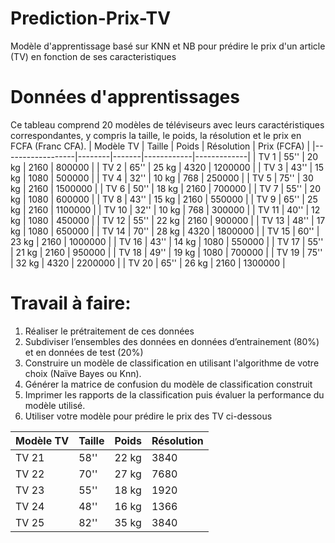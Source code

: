 # Prediction-Prix-TV
Modèle d'apprentissage basé sur KNN et NB pour prédire le prix d'un article (TV) en fonction de ses caracteristiques

# Données d'apprentissages 
Ce tableau comprend 20 modèles de téléviseurs avec leurs caractéristiques correspondantes, y compris la taille, le poids, la résolution et le prix en FCFA (Franc CFA). 
|   Modèle TV      | Taille | Poids | Résolution | Prix (FCFA) |
|------------------|--------|-------|------------|-------------|
|   TV 1           |  55''  | 20 kg |   2160     |   800000    |
|   TV 2           |  65''  | 25 kg |   4320     |  1200000    |
|   TV 3           |  43''  | 15 kg |   1080     |   500000    |
|   TV 4           |  32''  | 10 kg |   768      |   250000    |
|   TV 5           |  75''  | 30 kg |   2160     |  1500000    |
|   TV 6           |  50''  | 18 kg |   2160     |   700000    |
|   TV 7           |  55''  | 20 kg |   1080     |   600000    |
|   TV 8           |  43''  | 15 kg |   2160     |   550000    |
|   TV 9           |  65''  | 25 kg |   2160     |  1100000    |
|   TV 10          |  32''  | 10 kg |   768      |   300000    |
|   TV 11          |  40''  | 12 kg |   1080     |    450000   |
|   TV 12          |  55''  | 22 kg |   2160     |    900000   |
|   TV 13          |  48''  | 17 kg |   1080     |    650000   |
|   TV 14          |  70''  | 28 kg |   4320     |   1800000   |
|   TV 15          |  60''  | 23 kg |   2160     |   1000000   |
|   TV 16          |  43''  | 14 kg |   1080     |    550000   |
|   TV 17          |  55''  | 21 kg |   2160     |    950000   |
|   TV 18          |  49''  | 19 kg |   1080     |    700000   |
|   TV 19          |  75''  | 32 kg |   4320     |   2200000   |
|   TV 20          |  65''  | 26 kg |   2160     |   1300000   |


# Travail à faire:
1.	Réaliser le prétraitement de ces données
2.	Subdiviser l’ensembles des données en données d’entrainement (80%) et en données de test (20%)
3.	Construire un modèle de classification en utilisant l'algorithme de votre choix (Naïve Bayes ou Knn).
4.	Générer la matrice de confusion du modèle de classification construit
5.	Imprimer les rapports de la classification puis évaluer la performance du modèle utilisé.
6.	Utiliser votre modèle pour prédire le prix des TV ci-dessous
   
|   Modèle TV      | Taille | Poids | Résolution |
|------------------|--------|-------|------------|
|   TV 21          |  58''  | 22 kg |   3840     |
|   TV 22          |  70''  | 27 kg |   7680     |
|   TV 23          |  55''  | 18 kg |   1920     |
|   TV 24          |  48''  | 16 kg |   1366     |
|   TV 25          |  82''  | 35 kg |   3840     |



